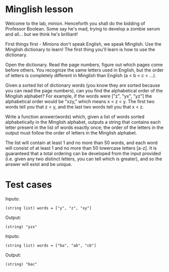Minglish lesson
===============

Welcome to the lab, minion. Henceforth you shall do the bidding of Professor Boolean. Some say he's mad, trying to develop a zombie serum and all... but we think he's brilliant!

First things first - Minions don't speak English, we speak Minglish. Use the Minglish dictionary to learn! The first thing you'll learn is how to use the dictionary.

Open the dictionary. Read the page numbers, figure out which pages come before others. You recognize the same letters used in English, but the order of letters is completely different in Minglish than English (a < b < c < ...).

Given a sorted list of dictionary words (you know they are sorted because you can read the page numbers), can you find the alphabetical order of the Minglish alphabet? For example, if the words were ["z", "yx", "yz"] the alphabetical order would be "xzy," which means x < z < y. The first two words tell you that z < y, and the last two words tell you that x < z.

Write a function answer(words) which, given a list of words sorted alphabetically in the Minglish alphabet, outputs a string that contains each letter present in the list of words exactly once; the order of the letters in the output must follow the order of letters in the Minglish alphabet.

The list will contain at least 1 and no more than 50 words, and each word will consist of at least 1 and no more than 50 lowercase letters [a-z]. It is guaranteed that a total ordering can be developed from the input provided (i.e. given any two distinct letters, you can tell which is greater), and so the answer will exist and be unique.


Test cases
==========

Inputs:
```
(string list) words = ["y", "z", "xy"]
```

Output:
```
(string) "yzx"
```

Inputs:
```
(string list) words = ["ba", "ab", "cb"]
```

Output:
```
(string) "bac"
```
